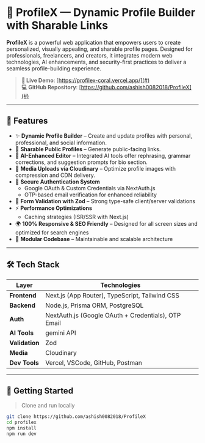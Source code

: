 # 📇 ProfileX — Dynamic Profile Builder with Sharable Links

**ProfileX** is a powerful web application that empowers users to create personalized, visually appealing, and sharable profile pages. Designed for professionals, freelancers, and creators, it integrates modern web technologies, AI enhancements, and security-first practices to deliver a seamless profile-building experience.

> **🔗 Live Demo**: [https://profilex-coral.vercel.app/](#)  
> **💻 GitHub Repository**: [https://github.com/ashish0082018/ProfileX](#)

---

## 🚀 Features

- ✨ **Dynamic Profile Builder** – Create and update profiles with personal, professional, and social information.
- 🔗 **Sharable Public Profiles** – Generate public-facing links.
- 🧠 **AI-Enhanced Editor** – Integrated AI tools offer rephrasing, grammar corrections, and suggestion prompts for bio section.
- 📸 **Media Uploads via Cloudinary** – Optimize profile images with compression and CDN delivery.
- 🔐 **Secure Authentication System**
  - Google OAuth & Custom Credentials via NextAuth.js
  - OTP-based email verification for enhanced reliability
- 📄 **Form Validation with Zod** – Strong type-safe client/server validations
- ⚡ **Performance Optimizations**
  - Caching strategies (ISR/SSR with Next.js)
- 🌍 **100% Responsive & SEO Friendly** – Designed for all screen sizes and optimized for search engines
- 🧩 **Modular Codebase** – Maintainable and scalable architecture

---

## 🛠️ Tech Stack

| Layer        | Technologies |
|--------------|--------------|
| **Frontend** | Next.js (App Router), TypeScript, Tailwind CSS |
| **Backend**  | Node.js, Prisma ORM, PostgreSQL |
| **Auth**     | NextAuth.js (Google OAuth + Credentials), OTP Email |
| **AI Tools** | gemini API |
| **Validation** | Zod |
| **Media**    | Cloudinary |
| **Dev Tools** | Vercel, VSCode, GitHub, Postman |

---



## 📌 Getting Started

> Clone and run locally

```bash
git clone https://github.com/ashish0082018/ProfileX
cd profilex
npm install
npm run dev

